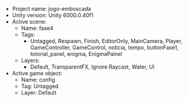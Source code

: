 <!-- UNITY CODE ASSIST INSTRUCTIONS START -->
- Project name: jogo-emboscada
- Unity version: Unity 6000.0.40f1
- Active scene:
  - Name: fase4
  - Tags:
    - Untagged, Respawn, Finish, EditorOnly, MainCamera, Player, GameController, GameControl, noticia, tempo, buttonFase1, totorial_panel, enigma, EnigmaPainel
  - Layers:
    - Default, TransparentFX, Ignore Raycast, Water, UI
- Active game object:
  - Name: config
  - Tag: Untagged
  - Layer: Default
<!-- UNITY CODE ASSIST INSTRUCTIONS END -->